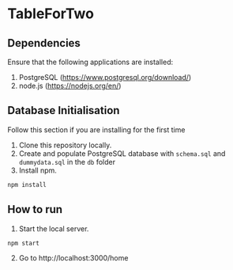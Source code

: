 # TableForTwo

## Dependencies

Ensure that the following applications are installed:

1. PostgreSQL (https://www.postgresql.org/download/)  
2. node.js (https://nodejs.org/en/)

## Database Initialisation
Follow this section if you are installing for the first time
1. Clone this repository locally.
2. Create and populate PostgreSQL database with `schema.sql` and `dummydata.sql` in the `db` folder
3. Install npm.
```bash
npm install
```
## How to run
1. Start the local server.
```bash
npm start
```
2. Go to http://localhost:3000/home
